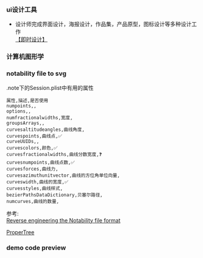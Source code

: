 ### ui设计工具

* 设计师完成界面设计，海报设计，作品集，产品原型，图标设计等多种设计工作  
  [【即时设计】](https://js.design/)

  
### 计算机图形学

### notability file to svg

.note下的Session.plist中有用的属性
```table
属性,描述,是否使用
numpoints,,
options,,
numfractionalwidths,宽度,
groupsArrays,,
curvesaltitudeangles,曲线角度,
curvespoints,曲线点,✅
curveUUIDs,,
curvescolors,颜色,✅
curvesfractionalwidths,曲线分数宽度,❓
curvesnumpoints,曲线点数,✅
curvesforces,曲线力,
curvesazimuthunitvector,曲线的方位角单位向量,
curveswidth,曲线的宽度,✅
curvesstyles,曲线样式,
bezierPathsDataDictionary,贝塞尔路径,
numcurves,曲线的数量,
```

参考:  
[Reverse engineering the Notability file format](https://jvns.ca/blog/2018/03/31/reverse-engineering-notability-format/)

[ProperTree](https://github.com/corpnewt/ProperTree)

### demo code preview